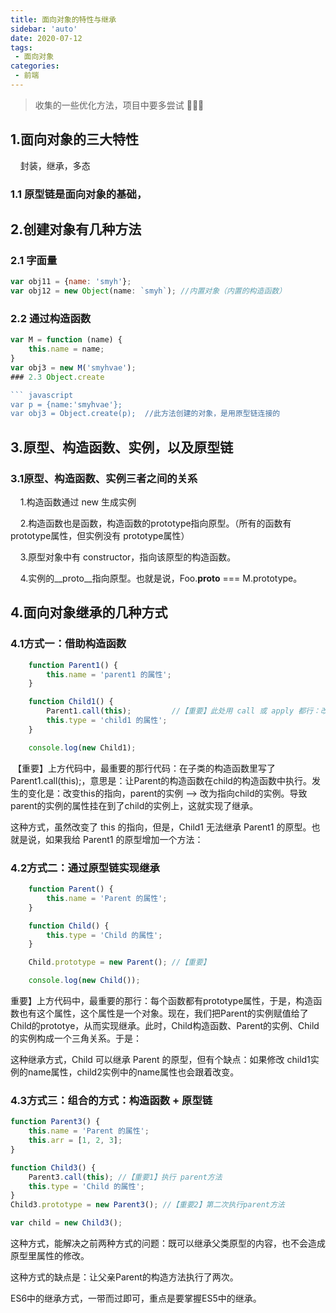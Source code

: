 ```yaml
---
title: 面向对象的特性与继承
sidebar: 'auto'
date: 2020-07-12
tags:
 - 面向对象
categories:
 - 前端
---
```

> 收集的一些优化方法，项目中要多尝试 🤔🤔🤔

## 1.面向对象的三大特性

    封装，继承，多态

### 1.1 原型链是面向对象的基础，

## 2.创建对象有几种方法

### 2.1 字面量 

``` javascript
var obj11 = {name: 'smyh'};
var obj12 = new Object(name: `smyh`); //内置对象（内置的构造函数）
```

### 2.2 通过构造函数

``` javascript
var M = function (name) {
    this.name = name;
}
var obj3 = new M('smyhvae');
### 2.3 Object.create

``` javascript
var p = {name:'smyhvae'};
var obj3 = Object.create(p);  //此方法创建的对象，是用原型链连接的
```

## 3.原型、构造函数、实例，以及原型链



### 3.1原型、构造函数、实例三者之间的关系



    1.构造函数通过 new 生成实例

    2.构造函数也是函数，构造函数的prototype指向原型。（所有的函数有prototype属性，但实例没有 prototype属性）

    3.原型对象中有 constructor，指向该原型的构造函数。

    4.实例的__proto__指向原型。也就是说，Foo.__proto__ === M.prototype。

## 4.面向对象继承的几种方式

### 4.1方式一：借助构造函数

``` javascript
    function Parent1() {
        this.name = 'parent1 的属性';
    }

    function Child1() {
        Parent1.call(this);         //【重要】此处用 call 或 apply 都行：改变 this 的指向
        this.type = 'child1 的属性';
    }

    console.log(new Child1);
```

 【重要】上方代码中，最重要的那行代码：在子类的构造函数里写了Parent1.call(this);，意思是：让Parent的构造函数在child的构造函数中执行。发生的变化是：改变this的指向，parent的实例 --> 改为指向child的实例。导致 parent的实例的属性挂在到了child的实例上，这就实现了继承。

这种方式，虽然改变了 this 的指向，但是，Child1 无法继承 Parent1 的原型。也就是说，如果我给 Parent1 的原型增加一个方法：

### 4.2方式二：通过原型链实现继承

``` javascript
    function Parent() {
        this.name = 'Parent 的属性';
    }

    function Child() {
        this.type = 'Child 的属性';
    }

    Child.prototype = new Parent(); //【重要】

    console.log(new Child());
```

重要】上方代码中，最重要的那行：每个函数都有prototype属性，于是，构造函数也有这个属性，这个属性是一个对象。现在，我们把Parent的实例赋值给了Child的prototye，从而实现继承。此时，Child构造函数、Parent的实例、Child的实例构成一个三角关系。于是：

这种继承方式，Child 可以继承 Parent 的原型，但有个缺点：如果修改 child1实例的name属性，child2实例中的name属性也会跟着改变。

### 4.3方式三：组合的方式：构造函数 + 原型链

``` javascript
function Parent3() {
    this.name = 'Parent 的属性';
    this.arr = [1, 2, 3];
}

function Child3() {
    Parent3.call(this); //【重要1】执行 parent方法
    this.type = 'Child 的属性';
}
Child3.prototype = new Parent3(); //【重要2】第二次执行parent方法

var child = new Child3();
```

这种方式，能解决之前两种方式的问题：既可以继承父类原型的内容，也不会造成原型里属性的修改。

这种方式的缺点是：让父亲Parent的构造方法执行了两次。

ES6中的继承方式，一带而过即可，重点是要掌握ES5中的继承。